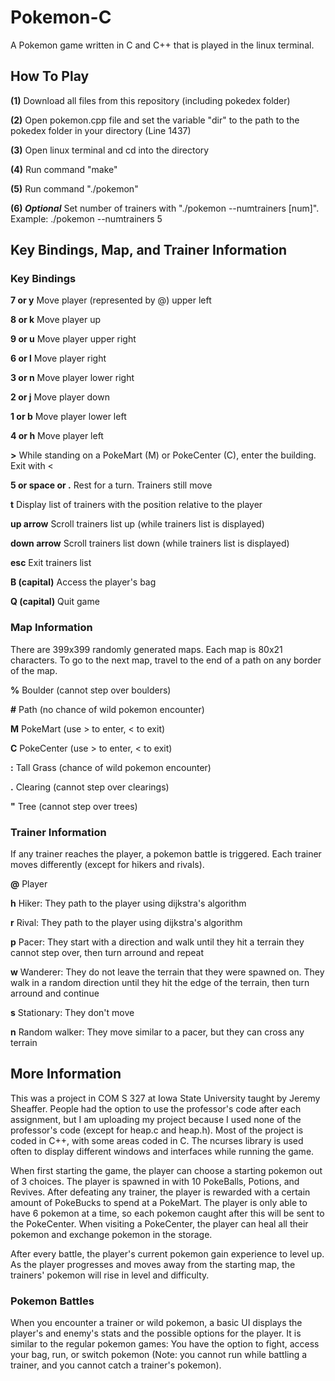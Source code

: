 # Pokemon-C
A Pokemon game written in C and C++ that is played in the linux terminal.

## How To Play
**(1)** Download all files from this repository (including pokedex folder)

**(2)** Open pokemon.cpp file and set the variable "dir" to the path to the pokedex folder in your directory (Line 1437)

**(3)** Open linux terminal and cd into the directory

**(4)** Run command "make"

**(5)** Run command "./pokemon"

**(6) *Optional*** Set number of trainers with "./pokemon --numtrainers [num]". Example: ./pokemon --numtrainers 5

## Key Bindings, Map, and Trainer Information
### Key Bindings
**7 or y** Move player (represented by @) upper left

**8 or k** Move player up

**9 or u** Move player upper right

**6 or l** Move player right

**3 or n** Move player lower right

**2 or j** Move player down

**1 or b** Move player lower left

**4 or h** Move player left

**>** While standing on a PokeMart (M) or PokeCenter (C), enter the building. Exit with <

**5 or space or .** Rest for a turn. Trainers still move

**t** Display list of trainers with the position relative to the player

**up arrow** Scroll trainers list up (while trainers list is displayed)

**down arrow** Scroll trainers list down (while trainers list is displayed)

**esc** Exit trainers list

**B (capital)** Access the player's bag

**Q (capital)** Quit game

### Map Information
There are 399x399 randomly generated maps. Each map is 80x21 characters. To go to the next map, travel to the end of a path on any border of the map.

**%** Boulder (cannot step over boulders)

**#** Path (no chance of wild pokemon encounter)

**M** PokeMart (use > to enter, < to exit)

**C** PokeCenter (use > to enter, < to exit)

**:** Tall Grass (chance of wild pokemon encounter)

**.** Clearing (cannot step over clearings)

**"** Tree (cannot step over trees)

### Trainer Information
If any trainer reaches the player, a pokemon battle is triggered. Each trainer moves differently (except for hikers and rivals).

**@** Player

**h** Hiker: They path to the player using dijkstra's algorithm

**r** Rival: They path to the player using dijkstra's algorithm

**p** Pacer: They start with a direction and walk until they hit a terrain they cannot step over, then turn arround and repeat

**w** Wanderer: They do not leave the terrain that they were spawned on. They walk in a random direction until they hit the edge of the terrain, then turn arround and continue

**s** Stationary: They don't move

**n** Random walker: They move similar to a pacer, but they can cross any terrain

## More Information
This was a project in COM S 327 at Iowa State University taught by Jeremy Sheaffer. People had the option to use the professor's code after each assignment, but I am uploading my project because I used none of the professor's code (except for heap.c and heap.h). Most of the project is coded in C++, with some areas coded in C. The ncurses library is used often to display different windows and interfaces while running the game.

When first starting the game, the player can choose a starting pokemon out of 3 choices. The player is spawned in with 10 PokeBalls, Potions, and Revives. After defeating any trainer, the player is rewarded with a certain amount of PokeBucks to spend at a PokeMart. The player is only able to have 6 pokemon at a time, so each pokemon caught after this will be sent to the PokeCenter. When visiting a PokeCenter, the player can heal all their pokemon and exchange pokemon in the storage. 

After every battle, the player's current pokemon gain experience to level up. As the player progresses and moves away from the starting map, the trainers' pokemon will rise in level and difficulty.

### Pokemon Battles
When you encounter a trainer or wild pokemon, a basic UI displays the player's and enemy's stats and the possible options for the player. It is similar to the regular pokemon games: You have the option to fight, access your bag, run, or switch pokemon (Note: you cannot run while battling a trainer, and you cannot catch a trainer's pokemon). 
